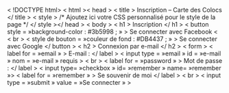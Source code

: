 < !DOCTYPE html> < html >< head > < title > Inscription – Carte des Colocs </ title > < style > /* Ajoutez ici votre CSS personnalisé pour le style de la page */ </ style ></ head > < body > < h1 > Inscription </ h1 > < button style = »background-color : #3b5998 ; » > Se connecter avec Facebook < < br > < style de bouton = »couleur de fond : #DB4437 ; » > Se connecter avec Google </ button > < h2 > Connexion par e-mail </ h2 > < form > < label for = »email » > E-mail : </ label > < input type = »email » id = »e-mail » nom = »e-mail » requis > < br > < label for = »password » > Mot de passe : </ label > <
input type= »checkbox » id= »remember » name= »remember »> < label for = »remember » > Se souvenir de moi </ label > < br > < input type = »submit » value = »Se connecter » > </form></body></html>        
